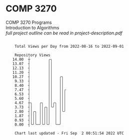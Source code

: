 # COMP 3270
COMP 3270 Programs  
Introduction to Algorithms  
*full project outline can be read in project-description.pdf*

```

    Total Views per Day from 2022-08-16 to 2022-09-01

    Repository Views
   14.00  ┼        ╭╮
   13.07  ┤        ││
   12.13  ┤        ││
   11.20  ┤        ││
   10.27  ┤        ││   ╭╮
    9.33  ┤        ││   ││
    8.40  ┤        ││   ││
    7.47  ┤        ││   ││╭
    6.53  ┤        ││   │││
    5.60  ┤        ││   │││
    4.67  ┼╮   ╭╮  ││╭╮ │││
    3.73  ┤│   ││╭╮│╰╯│ │││
    2.80  ┤│╭╮ │││││  │ │╰╯
    1.87  ┤│││ │││││  │ │
    0.93  ┤│││ │││││  │ │
    0.00  ┤╰╯╰─╯╰╯╰╯  ╰─╯

    Chart last updated - Fri Sep  2 00:51:54 2022 UTC
    
```
